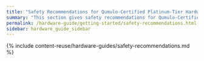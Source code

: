 ```yaml
---
title: "Safety Recommendations for Qumulo-Certified Platinum-Tier Hardware Platforms"
summary: "This section gives safety recommendations for Qumulo-Certified Platinum-Tier hardware platforms."
permalink: /hardware-guide/getting-started/safety-recommendations.html
sidebar: hardware_guide_sidebar
---
```


{% include content-reuse/hardware-guides/safety-recommendations.md %}
